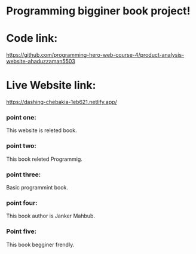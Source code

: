 # Programming bigginer book project!

# Code link:

https://github.com/programming-hero-web-course-4/product-analysis-website-ahaduzzaman5503

# Live Website link:

https://dashing-chebakia-1eb621.netlify.app/


### point one:

This website is releted book.

### point two:

This book releted Programmig.

### point three:

Basic programmint book.

### point four:

This book author is Janker Mahbub.
### Point five:

This book begginer frendly.

